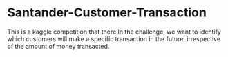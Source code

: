 # Santander-Customer-Transaction
This is a kaggle competition that there In the challenge, we want to identify which customers will make a specific transaction in the future, irrespective of the amount of money transacted. 
